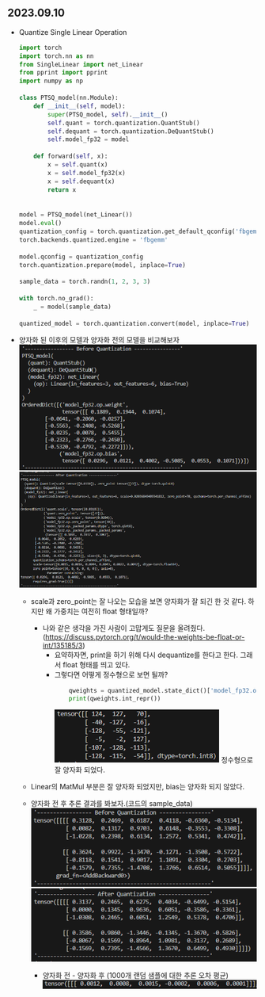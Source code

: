 ## 2023.09.10
* Quantize Single Linear Operation
    ```python
    import torch
    import torch.nn as nn
    from SingleLinear import net_Linear
    from pprint import pprint
    import numpy as np

    class PTSQ_model(nn.Module):
        def __init__(self, model):
            super(PTSQ_model, self).__init__()
            self.quant = torch.quantization.QuantStub()
            self.dequant = torch.quantization.DeQuantStub()
            self.model_fp32 = model
        
        def forward(self, x):
            x = self.quant(x)
            x = self.model_fp32(x)
            x = self.dequant(x)
            return x


    model = PTSQ_model(net_Linear())
    model.eval()
    quantization_config = torch.quantization.get_default_qconfig('fbgemm')
    torch.backends.quantized.engine = 'fbgemm'

    model.qconfig = quantization_config
    torch.quantization.prepare(model, inplace=True)

    sample_data = torch.randn(1, 2, 3, 3)

    with torch.no_grad():
        _ = model(sample_data)

    quantized_model = torch.quantization.convert(model, inplace=True)
    ```
* 양자화 된 이후의 모델과 양자화 전의 모델을 비교해보자<br>
    ![BeforeQuantization](./images/BeforeQuantization.PNG)
    ![AfterQuantization](./images/AfterQuantization.PNG)
    * scale과 zero_point는 잘 나오는 모습을 보면 양자화가 잘 되긴 한 것 같다. 하지만 왜 가중치는 여전히 float 형태일까?
        * 나와 같은 생각을 가진 사람이 고맙게도 질문을 올려줬다. (https://discuss.pytorch.org/t/would-the-weights-be-float-or-int/135185/3)
            * 요약하자면, print을 하기 위해 다시 dequantize를 한다고 한다. 그래서 float 형태를 띄고 있다.
            * 그렇다면 어떻게 정수형으로 보면 될까?
                ```python
                    qweights = quantized_model.state_dict()['model_fp32.op._packed_params._packed_params'][0]
                    print(qweights.int_repr())
                ```
                ![int_repr](./images/int_repr.PNG)
                정수형으로 잘 양자화 되었다.
    * Linear의 MatMul 부분은 잘 양자화 되었지만, bias는 양자화 되지 않았다.

    * 양자화 전 후 추론 결과를 봐보자.(코드의 sample_data)<br>
        ![BeforeQuantizationOuput](./images/BeforeOutput.PNG)
        ![AfterQuantizationOuput](./images/AfterOutput.PNG)
        * 양자화 전 - 양자화 후 (1000개 랜덤 샘플에 대한 추론 오차 평균)<br>
        ![output_differ](./images/OutputErrorMean.PNG)
    
